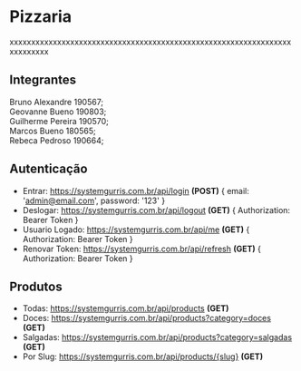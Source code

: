 # Pizzaria

xxxxxxxxxxxxxxxxxxxxxxxxxxxxxxxxxxxxxxxxxxxxxxxxxxxxxxxxxxxxxxxxxxxxxxxxxx
## Integrantes
Bruno Alexandre
190567; <br />
Geovanne Bueno
190803; <br />
Guilherme Pereira
190570; <br />
Marcos Bueno
180565; <br />
Rebeca Pedroso
190664; <br />


## Autenticação
* Entrar: https://systemgurris.com.br/api/login **(POST)** { email: 'admin@email.com', password: '123' }
* Deslogar: https://systemgurris.com.br/api/logout **(GET)** { Authorization: Bearer Token }
* Usuario Logado: https://systemgurris.com.br/api/me **(GET)** { Authorization: Bearer Token }
* Renovar Token: https://systemgurris.com.br/api/refresh **(GET)** { Authorization: Bearer Token }

## Produtos
* Todas: https://systemgurris.com.br/api/products **(GET)**
* Doces: https://systemgurris.com.br/api/products?category=doces **(GET)**
* Salgadas: https://systemgurris.com.br/api/products?category=salgadas **(GET)**
* Por Slug: https://systemgurris.com.br/api/products/{slug} **(GET)**

